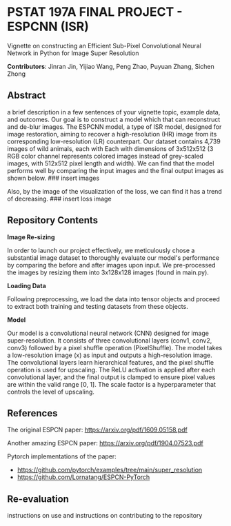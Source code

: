 # PSTAT 197A FINAL PROJECT - ESPCNN (ISR)
Vignette on constructing an Efficient Sub-Pixel Convolutional Neural Network in Python for Image Super Resolution

**Contributors**: Jinran Jin, Yijiao Wang, Peng Zhao, Puyuan Zhang, Sichen Zhong

## Abstract
a brief description in a few sentences of your vignette topic, example data, and outcomes.
Our goal is to construct a model which that can reconstruct and de-blur images. The ESPCNN model, a type of ISR model, designed for image restoration, aiming to recover a high-resolution (HR) image from its corresponding low-resolution (LR) counterpart. Our dataset contains 4,739 images of wild animals, each with Each with dimensions of 3x512x512 (3 RGB color channel represents colored images instead of grey-scaled images, with 512x512 pixel length and width). We can find that the model performs well by comparing the input images and the final output images as shown below. ### insert images 

Also, by the image of the visualization of the loss, we can find it has a trend of decreasing. ### insert loss image

## Repository Contents
**Image Re-sizing** 

In order to launch our project effectively, we meticulously chose a substantial image dataset to thoroughly evaluate our model's performance by comparing the before and after images upon input. We pre-processed the images by resizing them into 3x128x128 images (found in main.py). 

**Loading Data**

Following preprocessing, we load the data into tensor objects and proceed to extract both training and testing datasets from these objects.

**Model**

Our model is a convolutional neural network (CNN) designed for image super-resolution. It consists of three convolutional layers (conv1, conv2, conv3) followed by a pixel shuffle operation (PixelShuffle). The model takes a low-resolution image (x) as input and outputs a high-resolution image. The convolutional layers learn hierarchical features, and the pixel shuffle operation is used for upscaling. The ReLU activation is applied after each convolutional layer, and the final output is clamped to ensure pixel values are within the valid range [0, 1]. The scale factor is a hyperparameter that controls the level of upscaling.

## References
The original ESPCN paper: https://arxiv.org/pdf/1609.05158.pdf

Another amazing ESPCN paper: https://arxiv.org/pdf/1904.07523.pdf

Pytorch implementations of the paper:
 - https://github.com/pytorch/examples/tree/main/super_resolution
 - https://github.com/Lornatang/ESPCN-PyTorch

## Re-evaluation
instructions on use and instructions on contributing to the repository
